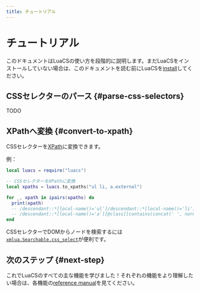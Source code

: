 ```yaml
---
title: チュートリアル
---
```


# チュートリアル

このドキュメントはLuaCSの使い方を段階的に説明します。まだLuaCSをインストールしていない場合は、このドキュメントを読む前にLuaCSを[install][install]してください。

## CSSセレクターのパース {#parse-css-selectors}

TODO

## XPathへ変換 {#convert-to-xpath}

CSSセレクターを[XPath][xpath]に変換できます。

例：

```lua
local luacs = require("luacs")

-- CSSセレクターをXPathに変換
local xpaths = luacs.to_xpaths("ul li, a.external")

for _, xpath in ipairs(xpaths) do
  print(xpath)
  -- /descendant::*[local-name()='ul']/descendant::*[local-name()='li']
  -- /descendant::*[local-name()='a'][@class][contains(concat(' ', normalize-space(@class), ' '), ' external ')]
end
```

CSSセレクターでDOMからノードを検索するには[`xmlua.Searchable.css_select`][xmlua-searchable-css-select]が便利です。

## 次のステップ {#next-step}

これでLuaCSのすべての主な機能を学びました！それぞれの機能をより理解したい場合は、各機能の[reference manual][reference]を見てください。


[install]:../install/

[xpath]:https://www.w3.org/TR/xpath/

[xmlua-searchable-css-select]:https://clear-code.github.io/xmlua/ja/reference/searchable.html#css-select

[reference]:../reference/
